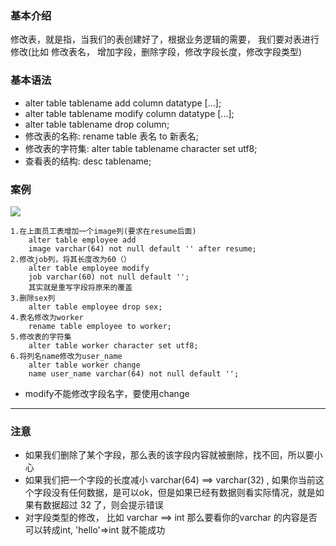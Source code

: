 ### 基本介绍
修改表，就是指，当我们的表创建好了，根据业务逻辑的需要， 我们要对表进行修改(比如 修改表名， 增加字段，删除字段，修改字段长度，修改字段类型)
### 基本语法
+ alter table tablename add column datatype [...];
+ alter table tablename modify column datatype [...];
+ alter table tablename drop column;
+ 修改表的名称: rename table 表名 to 新表名;
+ 修改表的字符集: alter table tablename character set utf8;
+ 查看表的结构: desc tablename;
### 案例
![](https://upload-images.jianshu.io/upload_images/18609861-3bd43b59e0aeb2d1.png?imageMogr2/auto-orient/strip%7CimageView2/2/w/1240)
```
1.在上面员工表增加一个image列(要求在resume后面)
    alter table employee add 
    image varchar(64) not null default '' after resume;
2.修改job列，将其长度改为60（）
    alter table employee modify 
    job varchar(60) not null default '';
    其实就是重写字段将原来的覆盖
3.删除sex列
    alter table employee drop sex;
4.表名修改为worker
    rename table employee to worker;
5.修改表的字符集
    alter table worker character set utf8;
6.将列名name修改为user_name
    alter table worker change 
    name user_name varchar(64) not null default '';

```
+ modify不能修改字段名字，要使用change
---------------
### 注意
+ 如果我们删除了某个字段，那么表的该字段内容就被删除，找不回，所以要小心
+ 如果我们把一个字段的长度减小 varchar(64) ==> varchar(32) , 如果你当前这个字段没有任何数据，是可以ok，但是如果已经有数据则看实际情况，就是如果有数据超过 32 了，则会提示错误
+ 对字段类型的修改， 比如 varchar ==> int 那么要看你的varchar 的内容是否可以转成int, 'hello'=>int 就不能成功